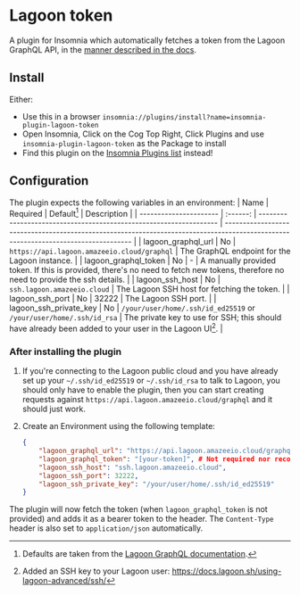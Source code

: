 # Lagoon token
A plugin for Insomnia which automatically fetches a token from the Lagoon GraphQL API, in the [manner described in the docs](https://docs.lagoon.sh/using-lagoon-advanced/graphql/#connect-to-graphql-api).

## Install

Either:
- Use this in a browser `insomnia://plugins/install?name=insomnia-plugin-lagoon-token`
- Open Insomnia, Click on the Cog Top Right, Click Plugins and use `insomnia-plugin-lagoon-token` as the Package to install
- Find this plugin on the [Insomnia Plugins list](https://insomnia.rest/plugins/insomnia-plugin-lagoon-token) instead!

## Configuration

The plugin expects the following variables in an environment:
| Name                   | Required | Default[^1]                                                        | Description                                                                                                                        |
| ---------------------- | :------: | ------------------------------------------------------------------ | ---------------------------------------------------------------------------------------------------------------------------------- |
| lagoon_graphql_url     |    No    | `https://api.lagoon.amazeeio.cloud/graphql`                        | The GraphQL endpoint for the Lagoon instance.                                                                                      |
| lagoon_graphql_token   |    No    | -                                                                  | A manually provided token. If this is provided, there's no need to fetch new tokens, therefore no need to provide the ssh details. |
| lagoon_ssh_host        |    No    | `ssh.lagoon.amazeeio.cloud`                                        | The Lagoon SSH host for fetching the token.                                                                                        |
| lagoon_ssh_port        |    No    | 32222                                                              | The Lagoon SSH port.                                                                                                               |
| lagoon_ssh_private_key |    No    | `/your/user/home/.ssh/id_ed25519` or `/your/user/home/.ssh/id_rsa` | The private key to use for SSH; this should have already been added to your user in the Lagoon UI[^2].                             |

[^1]: Defaults are taken from the [Lagoon GraphQL documentation](https://docs.lagoon.sh/using-lagoon-advanced/graphql/).
[^2]: Added an SSH key to your Lagoon user: https://docs.lagoon.sh/using-lagoon-advanced/ssh/

### After installing the plugin

1. If you're connecting to the Lagoon public cloud and you have already set up your `~/.ssh/id_ed25519` or `~/.ssh/id_rsa` to talk to Lagoon, you should only have to enable the plugin, then you can start creating requests against `https://api.lagoon.amazeeio.cloud/graphql` and it should just work.

2. Create an Environment using the following template:
    ```json
    {
        "lagoon_graphql_url": "https://api.lagoon.amazeeio.cloud/graphql",
        "lagoon_graphql_token": "[your-token]", # Not required nor recommended.
        "lagoon_ssh_host": "ssh.lagoon.amazeeio.cloud",
        "lagoon_ssh_port": 32222,
        "lagoon_ssh_private_key": "/your/user/home/.ssh/id_ed25519"
    }
    ```

The plugin will now fetch the token (when `lagoon_graphql_token` is not provided) and adds it as a bearer token to the header. The `Content-Type` header is also set to `application/json` automatically.
